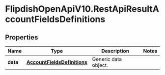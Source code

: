 # FlipdishOpenApiV10.RestApiResultAccountFieldsDefinitions

## Properties
Name | Type | Description | Notes
------------ | ------------- | ------------- | -------------
**data** | [**AccountFieldsDefinitions**](AccountFieldsDefinitions.md) | Generic data object. | 


